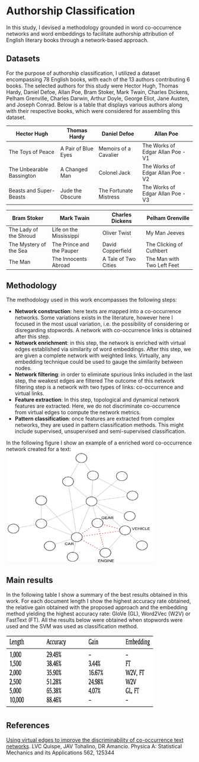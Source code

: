 # Authorship Classification
In this study, I devised a methodology grounded in word co-occurrence networks and word embeddings to facilitate authorship attribution of English literary books through a network-based approach.

## Datasets
For the purpose of authorship classification, I utilized a dataset encompassing 78 English books, with each of the 13 authors contributing 6 books. The selected authors for this study were Hector Hugh, Thomas Hardy, Daniel Defoe, Allan Poe, Bram Stoker, Mark Twain, Charles Dickens, Pelham Grenville, Charles Darwin, Arthur Doyle, George Eliot, Jane Austen, and Joseph Conrad. Below is a table that displays various authors along with their respective books, which were considered for assembling this dataset.

Hector Hugh | Thomas Hardy  | Daniel Defoe | Allan Poe |
|---- | ---- | --- | --- |
| The Toys of Peace  | A Pair of Blue Eyes  | Memoirs of a Cavalier |  The Works of Edgar Allan Poe - V1 
| The Unbearable Bassington   | A Changed Man  | Colonel Jack  |  The Works of Edgar Allan Poe - V2 
|  Beasts and Super-Beasts  | Jude the Obscure  | The Fortunate Mistress |  The Works of Edgar Allan Poe - V3 

Bram Stoker |  Mark Twain  | Charles Dickens | Pelham Grenville |
|---- | ---- | --- | --- |
| The Lady of the Shroud  | Life on the Mississippi |  Oliver Twist |   My Man Jeeves
| The Mystery of the Sea | The Prince and the Pauper | David Copperfield |  The Clicking of Cuthbert 
| The Man | The Innocents Abroad | A Tale of Two Cities  | The Man with Two Left Feet 

## Methodology
The methodology used in this work encompasses the following steps:
- **Network construction**: here texts are mapped into a co-occurrence networks. Some variations exists in the literature, however here I focused in the most usual variation, i.e. the possibility of considering or disregarding stopwords. A network with co-occurrence links is obtained after this step.
- **Network enrichment**: in this step, the network is enriched with virtual edges established via similarity of word
embeddings. After this step, we are given a complete network with weighted links. Virtually, any embedding
technique could be used to gauge the similarity between nodes.
- **Network filtering**: in order to eliminate spurious links included in the last step, the weakest edges are filtered The outcome of this network filtering step is a network with two types of links: co-occurrence and virtual links.
- **Feature extraction**: In this step, topological and dynamical network features are extracted. Here, we do not
discriminate co-occurrence from virtual edges to compute the network metrics.
- **Pattern classification**: once features are extracted from complex networks, they are used in pattern classification methods. This might include supervised, unsupervised and semi-supervised classification. 

In the following figure I show an example of a enriched word co-occurrence network created for a text:
<img src="network_example.png" width="400" height="300">

## Main results
In the following table I show a summary of the best results obtained in this work. For each document
length I show the highest accuracy rate obtained, the relative gain obtained with the proposed approach and the embedding method yielding the highest accuracy rate: GloVe (GL), Word2Vec (W2V) or FastText (FT). All the results below were obtained when stopwords were used and the SVM was used as classification method.

<img src="ac_results.png" width="400" height="200">

## References
[Using virtual edges to improve the discriminability of co-occurrence text networks](https://www.sciencedirect.com/science/article/pii/S037843712030707X). LVC Quispe, JAV Tohalino, DR Amancio. Physica A: Statistical Mechanics and its Applications 562, 125344
